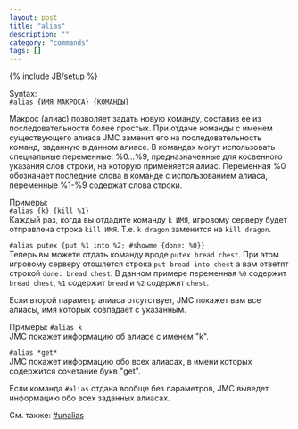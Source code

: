 ```yaml
---
layout: post
title: "alias"
description: ""
category: "commands"
tags: []
---
```

{% include JB/setup %}

Syntax:  
`#alias {ИМЯ МАКРОСА} {КОМАНДЫ}`

Макрос (алиас) позволяет задать новую команду, составив ее из последовательности более простых. При отдаче команды с именем существующего алиаса JMC заменит его на последовательность команд, заданную в данном алиасе. В командах могут использовать специальные переменные: %0...%9, предназначенные для косвенного указания слов строки, на которую применяется алиас. Переменная %0 обозначает последние слова в команде с использованием алиаса, переменные %1-%9 содержат слова строки.

Примеры:   
`#alias {k} {kill %1}`  
Каждый раз, когда вы отдадите команду `k ИМЯ`, игровому серверу будет отправлена строка `kill ИМЯ`. Т.е. `k dragon` заменится на `kill dragon`.

`#alias putex {put %1 into %2; #showme {done: %0}}`  
Теперь вы можете отдать команду вроде `putex bread chest`. При этом игровому серверу отошлется строка `put bread into chest` а вам ответят строкой `done: bread chest`. В данном примере переменная `%0` содержит `bread chest`, `%1` содержит `bread` и `%2` содержит `chest`.


Если второй параметр алиаса отсутствует, JMC покажет вам все алиасы, имя которых совпадает с указанным.

Примеры:
`#alias k`  
JMC покажет информацию об алиасе с именем "k".  

`#alias *get*`  
JMC покажет информацию обо всех алиасах, в имени которых содержится сочетание букв "get".

Если команда `#alias` отдана вообще без параметров, JMC выведет информацию обо всех заданных алиасах.

См. также: [#unalias](#unalias)